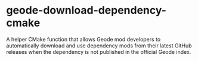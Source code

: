 # geode-download-dependency-cmake
A helper CMake function that allows Geode mod developers to automatically download and use dependency mods from their latest GitHub releases when the dependency is not published in the official Geode index.
